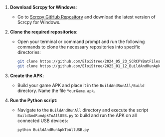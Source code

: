 

1. **Download Scrcpy for Windows**:
   - Go to [Scrcpy GitHub Repository](https://github.com/Genymobile/scrcpy) and download the latest version of Scrcpy for Windows.

2. **Clone the required repositories**:
   - Open your terminal or command prompt and run the following commands to clone the necessary repositories into specific directories:
     ```sh
     git clone https://github.com/EloiStree/2024_05_23_SCRCPYBatFiles.git BatFiles
     git clone https://github.com/EloiStree/2025_01_12_BuildAndRunApkBroadcast.git BuildAndRunAll
     ```

3. **Create the APK**:
   - Build your game APK and place it in the `BuildAndRunAll/Build` directory. Name the file `YourGame.apk`.

4. **Run the Python script**:
   - Navigate to the `BuildAndRunAll` directory and execute the script `BuildAndRunApkToAllUSB.py` to build and run the APK on all connected USB devices:
     ```sh
     python BuildAndRunApkToAllUSB.py
     ```
